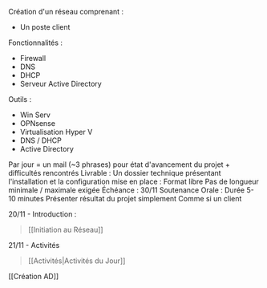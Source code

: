 Création d'un réseau comprenant : 
- Un poste client

Fonctionnalités :
- Firewall
- DNS
- DHCP
- Serveur Active Directory

Outils :
- Win Serv
- OPNsense
- Virtualisation Hyper V
- DNS / DHCP
- Active Directory


Par jour = un mail (~3 phrases) pour état d'avancement du projet + difficultés rencontrés
Livrable : Un dossier technique présentant l'installation et la configuration mise en place :
	Format libre
	Pas de longueur minimale / maximale exigée
	Échéance : 30/11
Soutenance Orale :
	Durée 5-10 minutes
	Présenter résultat du projet simplement
	Comme si un client


20/11 - Introduction :
> [[Initiation au Réseau]]


21/11 - Activités
> [[Activités|Activités du Jour]]

[[Création AD]]